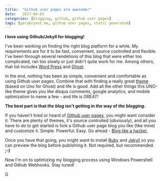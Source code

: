 ```yaml
---
title:  "Github user pages are awesome!"
date:   2017-04-03
categories: [blogging, github, github user pages]
tags: [garybryant.me, github user pages, static generated]
---
```

<meta name="twitter:card" content="summary" />
<meta name="twitter:site" content="@garyscode" />
<meta name="twitter:url" content="http://www.garybryant.me/2017/Github-user-pages-are-awesome/" />
<meta name="twitter:title" content="Github user pages are awesome!" />
<meta name="twitter:description" content="I love using Github/Jekyll for blogging!" />
<meta name="twitter:image" content="../../images/twitter/Programming-Edit-Property-icon_sm.png" />

**I love using Github/Jekyll for blogging!**


I've been working on finding the right blog platform for a while.  My requirements are for it to be fast, convenient, source controlled and flexible.  I've been through several rendetions of this blog that were either too complicated, ran too slowly or just didn't quite work for me.  Among others, that list includes [Word Press](https://wordpress.com/) and [Ghost](https://ghost.org/).

In the end, nothing has been as simple, convenient and comfortable as using Github user pages.  Combine that with finding a really great [theme](https://github.com/joshgerdes/jekyll-uno) (based on Uno for Ghost) and life is good.  Add all the other things this UNO-like theme gives you like disqus comments, google analytics, and mobile optimization to name a few - and life is _GREAT!_   

**The best part is that _the blog_ isn't getting in the way of _the blogging_.**

If you haven't tried or heard of [Github user pages](https://help.github.com/articles/user-organization-and-project-pages/), you might want consider it.  There are plenty of themes, it's source controlled (obviously), and all you have to do to get started is fork a Github user page blog you like (like mine) and customize it.  Simple. Powerful. Easy. Go ahead - [Blog like a hacker.](http://tom.preston-werner.com/2008/11/17/blogging-like-a-hacker.html)

Once you have that going, you might want to install [Ruby](http://rubyinstaller.org/) and [Jekyll](http://jekyllrb.com/) so you can preview the blog before publishing it.  Not required, but recommended.  **;-)**

Now I'm on to optimizing my blogging process using Windows Powershell and Github Webhooks.  Stay tuned!

G 